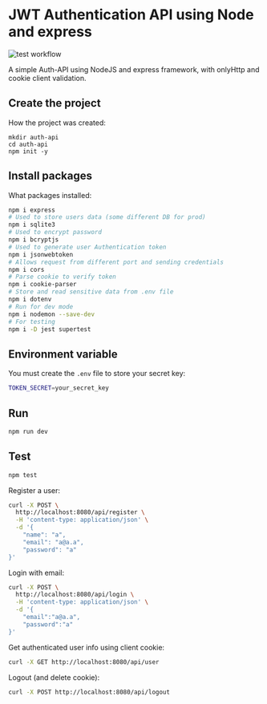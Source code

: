 # JWT Authentication API using Node and express

![test workflow](https://github.com/bitsnaps/nodejs-auth-api/actions/workflows/test.yml/badge.svg)


A simple Auth-API using NodeJS and express framework, with onlyHttp and cookie client validation.

## Create the project

How the project was created:
```
mkdir auth-api
cd auth-api
npm init -y
```

## Install packages
What packages installed:
```bash
npm i express
# Used to store users data (some different DB for prod)
npm i sqlite3
# Used to encrypt password
npm i bcryptjs
# Used to generate user Authentication token
npm i jsonwebtoken
# Allows request from different port and sending credentials
npm i cors
# Parse cookie to verify token
npm i cookie-parser
# Store and read sensitive data from .env file
npm i dotenv
# Run for dev mode
npm i nodemon --save-dev
# For testing
npm i -D jest supertest
```

## Environment variable
You must create the `.env` file to store your secret key:
```bash
TOKEN_SECRET=your_secret_key
```

## Run
```bash
npm run dev
```

## Test
```bash
npm test
```


Register a user:

```bash
curl -X POST \
  http://localhost:8080/api/register \
  -H 'content-type: application/json' \
  -d '{
	"name": "a",
	"email": "a@a.a",
	"password": "a"
}'
```

Login with email:
```bash
curl -X POST \
  http://localhost:8080/api/login \
  -H 'content-type: application/json' \
  -d '{
	"email":"a@a.a",
	"password":"a"
}'
```

Get authenticated user info using client cookie:
```bash
curl -X GET http://localhost:8080/api/user
```

Logout (and delete cookie):
```bash
curl -X POST http://localhost:8080/api/logout
```
